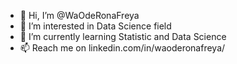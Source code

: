 - 👋 Hi, I’m @WaOdeRonaFreya
- 👀 I’m interested in Data Science field
- 🌱 I’m currently learning Statistic and Data Science
- 📫 Reach me on linkedin.com/in/waoderonafreya/

<!---
WaOdeRonaFreya/WaOdeRonaFreya is a ✨ special ✨ repository because its `README.md` (this file) appears on your GitHub profile.
You can click the Preview link to take a look at your changes.
--->
